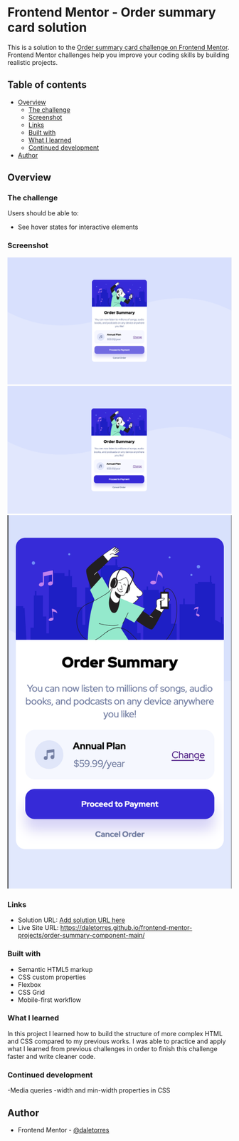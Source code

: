 # Frontend Mentor - Order summary card solution

This is a solution to the [Order summary card challenge on Frontend Mentor](https://www.frontendmentor.io/challenges/order-summary-component-QlPmajDUj). Frontend Mentor challenges help you improve your coding skills by building realistic projects. 

## Table of contents

- [Overview](#overview)
  - [The challenge](#the-challenge)
  - [Screenshot](#screenshot)
  - [Links](#links)
  - [Built with](#built-with)
  - [What I learned](#what-i-learned)
  - [Continued development](#continued-development)
- [Author](#author)
## Overview

### The challenge

Users should be able to:

- See hover states for interactive elements

### Screenshot

![](./images/active-states.png)
![](./images/desktop-view.png)
![](./images/mobile-view.png)

### Links

- Solution URL: [Add solution URL here](https://your-solution-url.com)
- Live Site URL: https://daletorres.github.io/frontend-mentor-projects/order-summary-component-main/

### Built with

- Semantic HTML5 markup
- CSS custom properties
- Flexbox
- CSS Grid
- Mobile-first workflow

### What I learned

In this project I learned how to build the structure of more complex HTML and CSS compared to my previous works. I was able to practice and apply what I learned from previous challenges in order to finish this challenge faster and write cleaner code.


### Continued development

-Media queries
-width and min-width properties in CSS

## Author

- Frontend Mentor - [@daletorres](https://www.frontendmentor.io/profile/daletorres)
